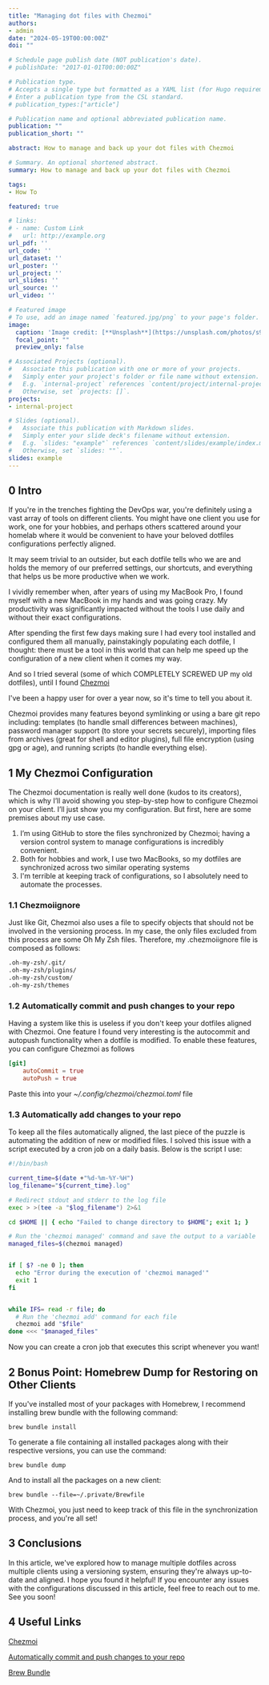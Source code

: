 ```yaml
---
title: "Managing dot files with Chezmoi"
authors:
- admin
date: "2024-05-19T00:00:00Z"
doi: ""

# Schedule page publish date (NOT publication's date).
# publishDate: "2017-01-01T00:00:00Z"

# Publication type.
# Accepts a single type but formatted as a YAML list (for Hugo requirements).
# Enter a publication type from the CSL standard.
# publication_types:["article"]

# Publication name and optional abbreviated publication name.
publication: ""
publication_short: ""

abstract: How to manage and back up your dot files with Chezmoi

# Summary. An optional shortened abstract.
summary: How to manage and back up your dot files with Chezmoi

tags:
- How To

featured: true

# links:
# - name: Custom Link
#   url: http://example.org
url_pdf: ''
url_code: ''
url_dataset: ''
url_poster: ''
url_project: ''
url_slides: ''
url_source: ''
url_video: ''

# Featured image
# To use, add an image named `featured.jpg/png` to your page's folder. 
image:
  caption: 'Image credit: [**Unsplash**](https://unsplash.com/photos/s9CC2SKySJM)'
  focal_point: ""
  preview_only: false

# Associated Projects (optional).
#   Associate this publication with one or more of your projects.
#   Simply enter your project's folder or file name without extension.
#   E.g. `internal-project` references `content/project/internal-project/index.md`.
#   Otherwise, set `projects: []`.
projects:
- internal-project

# Slides (optional).
#   Associate this publication with Markdown slides.
#   Simply enter your slide deck's filename without extension.
#   E.g. `slides: "example"` references `content/slides/example/index.md`.
#   Otherwise, set `slides: ""`.
slides: example
---
```


## 0 Intro

If you're in the trenches fighting the DevOps war, you're definitely using a vast array of tools on different clients. You might have one client you use for work, one for your hobbies, and perhaps others scattered around your homelab where it would be convenient to have your beloved dotfiles configurations perfectly aligned.

It may seem trivial to an outsider, but each dotfile tells who we are and holds the memory of our preferred settings, our shortcuts, and everything that helps us be more productive when we work.

I vividly remember when, after years of using my MacBook Pro, I found myself with a new MacBook in my hands and was going crazy.
My productivity was significantly impacted without the tools I use daily and without their exact configurations.

After spending the first few days making sure I had every tool installed and configured them all manually, painstakingly populating each dotfile, I thought: there must be a tool in this world that can help me speed up the configuration of a new client when it comes my way.

And so I tried several (some of which COMPLETELY SCREWED UP my old dotfiles), until I found  [Chezmoi](https://www.chezmoi.io/)

I've been a happy user for over a year now, so it's time to tell you about it.

Chezmoi provides many features beyond symlinking or using a bare git repo including: templates (to handle small differences between machines), password manager support (to store your secrets securely), importing files from archives (great for shell and editor plugins), full file encryption (using gpg or age), and running scripts (to handle everything else).

## 1 My Chezmoi Configuration

The Chezmoi documentation is really well done (kudos to its creators), which is why I’ll avoid showing you step-by-step how to configure Chezmoi on your client. I’ll just show you my configuration. But first, here are some premises about my use case.

1. I’m using GitHub to store the files synchronized by Chezmoi; having a version control system to manage configurations is incredibly convenient.
2. Both for hobbies and work, I use two MacBooks, so my dotfiles are synchronized across two similar operating systems
3. I'm terrible at keeping track of configurations, so I absolutely need to automate the processes.


### 1.1 Chezmoiignore

Just like Git, Chezmoi also uses a file to specify objects that should not be involved in the versioning process. In my case, the only files excluded from this process are some Oh My Zsh files. Therefore, my .chezmoiignore file is composed as follows:

```bash
.oh-my-zsh/.git/
.oh-my-zsh/plugins/
.oh-my-zsh/custom/
.oh-my-zsh/themes
```

### 1.2 Automatically commit and push changes to your repo


Having a system like this is useless if you don't keep your dotfiles aligned with Chezmoi. One feature I found very interesting is the autocommit and autopush functionality when a dotfile is modified. To enable these features, you can configure Chezmoi as follows

```toml
[git]
    autoCommit = true
    autoPush = true
```

Paste this into your *~/.config/chezmoi/chezmoi.toml* file

### 1.3 Automatically add changes to your repo

To keep all the files automatically aligned, the last piece of the puzzle is automating the addition of new or modified files. I solved this issue with a script executed by a cron job on a daily basis. Below is the script I use:

```bash
#!/bin/bash

current_time=$(date +"%d-%m-%Y-%H")
log_filename="${current_time}.log"

# Redirect stdout and stderr to the log file
exec > >(tee -a "$log_filename") 2>&1

cd $HOME || { echo "Failed to change directory to $HOME"; exit 1; }

# Run the 'chezmoi managed' command and save the output to a variable
managed_files=$(chezmoi managed)


if [ $? -ne 0 ]; then
  echo "Error during the execution of 'chezmoi managed'"
  exit 1
fi


while IFS= read -r file; do
  # Run the 'chezmoi add' command for each file
  chezmoi add "$file"
done <<< "$managed_files"

```

Now you can create a cron job that executes this script whenever you want!


## 2 Bonus Point: Homebrew Dump for Restoring on Other Clients

If you've installed most of your packages with Homebrew, I recommend installing brew bundle with the following command:

```brew bundle install```

To generate a file containing all installed packages along with their respective versions, you can use the command:

```brew bundle dump```

And to install all the packages on a new client:

```brew bundle --file=~/.private/Brewfile```

With Chezmoi, you just need to keep track of this file in the synchronization process, and you're all set!


## 3 Conclusions

In this article, we've explored how to manage multiple dotfiles across multiple clients using a versioning system, ensuring they're always up-to-date and aligned. I hope you found it helpful! If you encounter any issues with the configurations discussed in this article, feel free to reach out to me. See you soon!

## 4 Useful Links

[Chezmoi](https://www.chezmoi.io/)

[Automatically commit and push changes to your repo](https://www.chezmoi.io/user-guide/daily-operations/#automatically-commit-and-push-changes-to-your-repo)

[Brew Bundle](https://gist.github.com/ChristopherA/a579274536aab36ea9966f301ff14f3f)